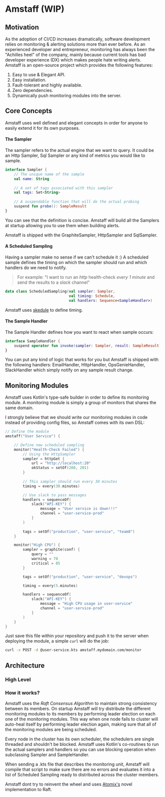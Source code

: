 # Amstaff (WIP)

## Motivation
As the adoption of CI/CD increases dramatically, software development relies on monitoring & alerting solutions more than ever before. 
As an experienced developer and entrepreneur, monitoring has always been the "Achilles heel" of the company, mainly because current tools has bad developer experience (DX)
which makes people hate writing alerts.  
Amstaff is an open-source project which provides the following features:
1) Easy to use & Elegant API.
2) Easy installation.
3) Fault-tolerant and highly available.
4) Zero dependencies.
5) Dynamically push monitoring modules into the server.

## Core Concepts
Amstaff uses well defined and elegant concepts in order for anyone to easily extend it for its own purposes.

#### The Sampler
The sampler refers to the actual engine that we want to query. It could be an Http Sampler, Sql Sampler or any kind of metrics you would like to sample.
```kotlin
interface Sampler {
    // The unique name of the sample
    val name: String
    
    // A set of tags associated with this sampler
    val tags: Set<String>
    
    // A suspendable function that will do the actual probing
    suspend fun probe(): SampleResult
}
```

You can see that the definition is concise. Amstaff will build all the Samplers at startup allowing you to use them when building alerts.

Amstaff is shipped with the GraphiteSampler, HttpSampler and SqlSampler.

#### A Scheduled Sampling
Having a sampler make no sense if we can't schedule it :)
A scheduled sample defines the timing on which the sampler should run and which handlers do we need to notify.

> For example: "I want to run an *http* health-check *every 1 minute* and send the results to a *slack* channel"
 
```kotlin
data class ScheduledSampling(val sampler: Sampler,
                             val timing: Schedule,
                             val handlers: Sequence<SampleHandler>)
```

Amstaff uses [skedule](https://github.com/shyiko/skedule) to define timing.

#### The Sample Handler
The Sample Handler defines how you want to react when sample occurs:
```kotlin
interface SampleHandler {
    suspend operator fun invoke(sampler: Sampler, result: SampleResult): SampleStatus
}
```

You can put any kind of logic that works for you but Amstaff is shipped with the following handlers: EmailHandler, HttpHandler, OpsGenieHandler, SlackHandler which simply notify on any sample result change.


## Monitoring Modules
Amstaff uses Kotlin's type-safe builder in order to define its monitoring module.
A monitoring module is simply a group of monitors that shares the same domain.

I strongly believe that we should write our monitoring modules in code instead of providing config files, so Amstaff comes with its own DSL:

```kotlin
// Define the module
amstaff("User Service") {

    // Define new scheduled sampling
    monitor("Health-Check Failed") {
        // Using the HttpSampler
        sampler = httpGet {
            url = "http://localhost:20"
            okStatus = setOf(200, 201)
        }
        
        // This sampler should run every 30 minutes
        timing = every(30.minutes)     

        // Use slack to pass messages
        handlers = sequenceOf(
            slack("API-KEY") {
                message = "User service is down!!!"
                channel = "user-service-prod"
            }
        )
        
        tags = setOf("production", "user-service", "team8")
    }

    monitor("High CPU") {
        sampler = graphite(conf) {
            query = ""
            warning = 70
            critical = 85
        }

        tags = setOf("production", "user-service", "devops")

        timing = every(5.minutes)

        handlers = sequenceOf(
            slack("API-KEY") {
                message = "High CPU usage in user-service"
                channel = "user-service-prod"
            }
        )
    }
}
```

Just save this file within your repository and push it to the server when deploying the module, a simple `curl` will do the job:
```bash
curl -x POST -d @user-service.kts amstaff.mydomain.com/monitor
```

## Architecture
### High Level

### How it works?
Amstaff uses the *Raft Consensus Algorithm* to maintain strong consistency between its members. On startup Amstaff will try distribute the different monitoring modules to its members by performing leader election on each one of the monitoring modules. This way when one node fails to cluster will auto-heal itself by performing leader election again, making sure that all of the monitoring modules are being scheduled.

Every node in the cluster has its own scheduler, the schedulers are single threaded and shouldn't be blocked. Amstaff uses Kotlin's co-routines to run the actual samplers and handlers so you can use blocking operation when subclassing Sampler and SampleHandler.

When sending a .kts file that describes the monitoring unit, Amstaff will compile that script to make sure there are no errors and evaluates it into a list of Scheduled Sampling ready to distributed across the cluster members.

Amstaff dont try to reinvent the wheel and uses [Atomix's](http://atomix.io) novel implementation to Raft.